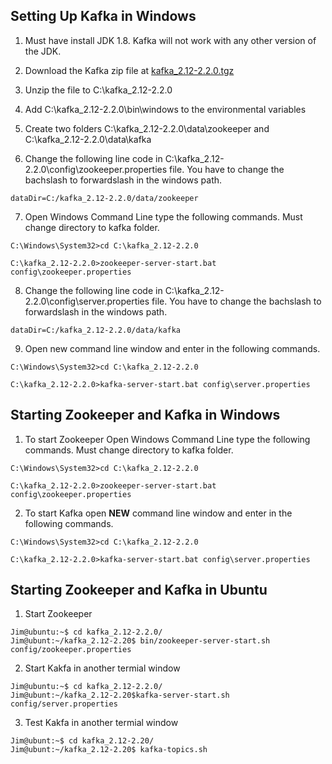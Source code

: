 ## Setting Up Kafka in Windows   
1. Must have install JDK 1.8. Kafka will not work with any other version of the JDK.

2. Download the Kafka zip file at [kafka_2.12-2.2.0.tgz ](https://www.apache.org/dyn/closer.cgi?path=/kafka/2.2.0/kafka_2.12-2.2.0.tgz)

3. Unzip the file to C:\kafka_2.12-2.2.0

4. Add C:\kafka_2.12-2.2.0\bin\windows to the environmental variables

5. Create two folders C:\kafka_2.12-2.2.0\data\zookeeper and C:\kafka_2.12-2.2.0\data\kafka

6. Change the following line code in C:\kafka_2.12-2.2.0\config\zookeeper.properties file. You have to change the bachslash to forwardslash in the windows path. 

```
dataDir=C:/kafka_2.12-2.2.0/data/zookeeper
```
7. Open Windows Command Line type the following commands. Must change directory to kafka folder.

```
C:\Windows\System32>cd C:\kafka_2.12-2.2.0

C:\kafka_2.12-2.2.0>zookeeper-server-start.bat config\zookeeper.properties
```

8. Change the following line code in C:\kafka_2.12-2.2.0\config\server.properties file. You have to change the bachslash to forwardslash in the windows path.

```
dataDir=C:/kafka_2.12-2.2.0/data/kafka
```

9. Open new command line window and enter in the following commands.

```
C:\Windows\System32>cd C:\kafka_2.12-2.2.0

C:\kafka_2.12-2.2.0>kafka-server-start.bat config\server.properties
```
## Starting Zookeeper and Kafka in Windows

1. To start Zookeeper Open Windows Command Line type the following commands. Must change directory to kafka folder.

```
C:\Windows\System32>cd C:\kafka_2.12-2.2.0

C:\kafka_2.12-2.2.0>zookeeper-server-start.bat config\zookeeper.properties
```

2. To start Kafka open **NEW** command line window and enter in the following commands.

```
C:\Windows\System32>cd C:\kafka_2.12-2.2.0

C:\kafka_2.12-2.2.0>kafka-server-start.bat config\server.properties
```

## Starting Zookeeper and Kafka in Ubuntu    

1. Start Zookeeper

```
Jim@ubuntu:~$ cd kafka_2.12-2.2.0/
Jim@ubunt:~/kafka_2.12-2.20$ bin/zookeeper-server-start.sh config/zookeeper.properties  
```

2. Start Kakfa in another termial window      

```
Jim@ubuntu:~$ cd kafka_2.12-2.2.0/
Jim@ubunt:~/kafka_2.12-2.20$kafka-server-start.sh config/server.properties 
```


3. Test Kakfa in another termial window

```
Jim@ubunt:~$ cd kafka_2.12-2.20/
Jim@ubunt:~/kafka_2.12-2.20$ kafka-topics.sh 
```
